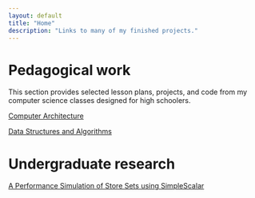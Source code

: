 ```yaml
---
layout: default
title: "Home"
description: "Links to many of my finished projects."
---
```

# Pedagogical work
This section provides selected lesson plans, projects, and code from my computer science classes designed for high schoolers.

[Computer Architecture](https://drive.google.com/drive/folders/1b8c3Pfs0QpVhoHdBxj2KDbf998sA9C2R?usp=drive_link)

[Data Structures and Algorithms](https://drive.google.com/drive/folders/1Veov86l3GbhzV_GjjgedvoJ39urlfSRv?usp=sharing)

# Undergraduate research
[A Performance Simulation of Store Sets using SimpleScalar](assets/cs550-paper.pdf)

